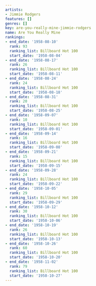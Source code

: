 ```yaml
---
artists:
- Jimmie Rodgers
features: []
genres: []
key: are-you-really-mine-jimmie-rodgers
name: Are You Really Mine
rankings:
- end_date: '1958-08-10'
  rank: 93
  ranking_list: Billboard Hot 100
  start_date: '1958-08-04'
- end_date: '1958-08-17'
  rank: 26
  ranking_list: Billboard Hot 100
  start_date: '1958-08-11'
- end_date: '1958-08-24'
  rank: 24
  ranking_list: Billboard Hot 100
  start_date: '1958-08-18'
- end_date: '1958-08-31'
  rank: 20
  ranking_list: Billboard Hot 100
  start_date: '1958-08-25'
- end_date: '1958-09-07'
  rank: 10
  ranking_list: Billboard Hot 100
  start_date: '1958-09-01'
- end_date: '1958-09-14'
  rank: 16
  ranking_list: Billboard Hot 100
  start_date: '1958-09-08'
- end_date: '1958-09-21'
  rank: 15
  ranking_list: Billboard Hot 100
  start_date: '1958-09-15'
- end_date: '1958-09-28'
  rank: 24
  ranking_list: Billboard Hot 100
  start_date: '1958-09-22'
- end_date: '1958-10-05'
  rank: 29
  ranking_list: Billboard Hot 100
  start_date: '1958-09-29'
- end_date: '1958-10-12'
  rank: 30
  ranking_list: Billboard Hot 100
  start_date: '1958-10-06'
- end_date: '1958-10-19'
  rank: 26
  ranking_list: Billboard Hot 100
  start_date: '1958-10-13'
- end_date: '1958-10-26'
  rank: 60
  ranking_list: Billboard Hot 100
  start_date: '1958-10-20'
- end_date: '1958-11-02'
  rank: 79
  ranking_list: Billboard Hot 100
  start_date: '1958-10-27'
---
```


